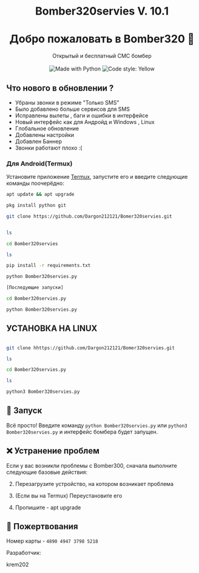 <h1 align="center"> Bomber320servies V. 10.1 </h1>
<h1 align="center">Добро пожаловать в Bomber320 👋</h1>
<p align="center">
    Открытый и бесплатный СМС бомбер
    <br /><br />
    <img alt="Made with Python" src="https://img.shields.io/badge/Made%20with-Python-%23FFD242?logo=python&logoColor=white">
    <img alt="Code style: Yellow" src="https://img.shields.io/badge/code%20style-black-000000.svg">
</p>

## Что нового в обновлении ?
- Убраны звонки в режиме "Только SMS"
- Было добавлено больше сервисов для SMS
- Исправлены вылеты , баги и ошибки в интерфейсе 
- Новый интерфейс как для Андройд и Windows , Linux
- Глобальное обновление 
- Добавлены настройки 
- Добавлен Баннер 
- Звонки работают плохо :(



 <h3>Для Android(Termux)</h3>

Установите приложение [Termux](https://play.google.com/store/apps/details?id=com.termux), запустите его и введите следующие команды поочерёдно:
   ```sh
 apt update && apt upgrade

 pkg install python git

 git clone https://github.com/Dargon212121/Bomer320servies.git
 

 ls

 cd Bomber320servies

 ls

 pip install -r requirements.txt

 python Bomber320servies.py

[Последующие запуски]

 cd Bomber320servies.py

 python Bomber320servies.py


 ```  

    
## УСТАНОВКА НА LINUX
 ```sh

 git clone hhttps://github.com/Dargon212121/Bomer320servies.git

 ls

 cd Bomber320servies.py

 ls

 python3 Bomber320servies.py
 ```


## 🚩 Запуск

Всё просто! Введите команду `python Bomber320servies.py` или `python3 Bomber320servies.py` и интерфейс бомбера будет запущен. 

## ❌ Устранение проблем
Если у вас возникли проблемы с Bomber300, сначала выполните следующие базовые действия:

2. Перезагрузите устройство, на котором возникает проблема

3. (Если вы на Termux) Переустановите его

4. Пропишите - apt upgrade

## 🙏 Пожертвования 
Номер карты - `4890 4947 3798 5218`




Разработчик:
   
krem202



